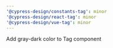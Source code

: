 ```yaml
---
'@cypress-design/constants-tag': minor
'@cypress-design/react-tag': minor
'@cypress-design/vue-tag': minor
---
```


Add gray-dark color to Tag component
